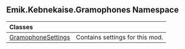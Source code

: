 ## Emik.Kebnekaise.Gramophones Namespace

| Classes | |
| :--- | :--- |
| [GramophoneSettings](GramophoneSettings.md 'Emik.Kebnekaise.Gramophones.GramophoneSettings') | Contains settings for this mod. |
